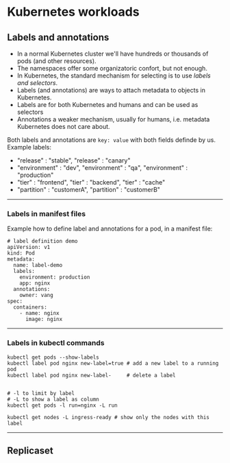 # Kubernetes workloads

## Labels and annotations

- In a normal Kubernetes cluster we'll have hundreds or thousands of pods (and other resources). 
- The namespaces offer some organizatoric confort, but not enough. 
- In Kubernetes, the standard mechanism for selecting is to use *labels and selectors*.
- Labels (and annotations) are ways to attach metadata to objects in Kubernetes. 
- Labels are for both Kubernetes and humans and can be used as selectors
- Annotations a weaker mechanism, usually for humans, i.e. metadata Kubernetes does not care about.

Both labels and annotations are `key: value` with both fields definde by us. Example labels:
- "release" : "stable", "release" : "canary"
- "environment" : "dev", "environment" : "qa", "environment" : "production"
- "tier" : "frontend", "tier" : "backend", "tier" : "cache"
- "partition" : "customerA", "partition" : "customerB"

---

### Labels in manifest files

Example how to define label and annotations for a pod, in a manifest file:
```
# label definition demo
apiVersion: v1
kind: Pod
metadata:
  name: label-demo
  labels:
    environment: production
    app: nginx
  annotations:
    owner: vang
spec:
  containers:
    - name: nginx
      image: nginx
```

---

### Labels in kubectl commands

```
kubectl get pods --show-labels
kubectl label pod nginx new-label=true # add a new label to a running pod
kubectl label pod nginx new-label-     # delete a label


# -l to limit by label
# -L to show a label as column
kubectl get pods -l run=nginx -L run

kubectl get nodes -L ingress-ready # show only the nodes with this label
```

---

## Replicaset



